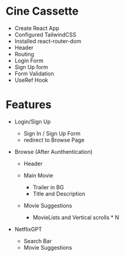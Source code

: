 # Cine Cassette

- Create React App
- Configured TailwindCSS
- Installed react-router-dom
- Header
- Routing
- Login Form
- Sign Up form
- Form Validation
- UseRef Hook

# Features
- Login/Sign Up
    - Sign In / Sign Up Form
    - redirect to Browse Page

- Browse (After Aunthentication)
    - Header
    - Main Movie
        - Trailer in BG
        - Title and Description

    - Movie Suggestions
        - MovieLists and Vertical scrolls * N

- NetflixGPT
    - Search Bar
    - Movie Suggestions

